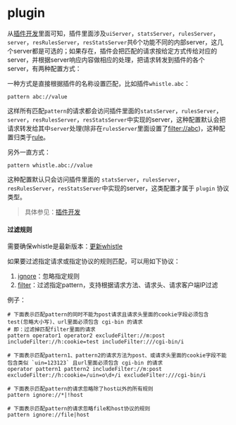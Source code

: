 # plugin
从[插件开发](../plugins.html)里面可知，插件里面涉及`uiServer`，`statsServer`，`rulesServer`，`server`，`resRulesServer`，`resStatsServer`共6个功能不同的内部server，这几个server都是可选的；如果存在，插件会把匹配的请求按给定方式传给对应的server，并根据server响应内容做相应的处理，把请求转发到插件的各个server，有两种配置方式：

一种方式是直接根据插件的名称设置匹配，比如插件`whistle.abc`：

	pattern abc://value

这样所有匹配`pattern`的请求都会访问插件里面的`statsServer`，`rulesServer`，`server`，`resRulesServer`，`resStatsServer`中实现的server，这种配置默认会把请求转发给其中`server`处理(除非在`rulesServer`里面设置了[filter://abc](filter.html))，这种配置归类于[rule](./rule/)。

另外一直方式：
```
pattern whistle.abc://value
```
这种配置默认只会访问插件里面的 `statsServer`，`rulesServer`，`resRulesServer`，`resStatsServer`中实现的server，这类配置才属于 `plugin` 协议类型。

> 具体参见：[插件开发](../plugins.html)

#### 过滤规则
需要确保whistle是最新版本：[更新whistle](../update.html)

如果要过滤指定请求或指定协议的规则匹配，可以用如下协议：

1. [ignore](./ignore.html)：忽略指定规则
2. [filter](./filter.html)：过滤指定pattern，支持根据请求方法、请求头、请求客户端IP过滤

例子：

```
# 下面表示匹配pattern的同时不能为post请求且请求头里面的cookie字段必须包含test(忽略大小写)、url里面必须包含 cgi-bin 的请求
# 即：过滤掉匹配filter里面的请求
pattern operator1 operator2 excludeFilter://m:post includeFilter://h:cookie=test includeFilter:///cgi-bin/i

# 下面表示匹配pattern1、pattern2的请求方法为post、或请求头里面的cookie字段不能包含类似 `uin=123123` 且url里面必须包含 cgi-bin 的请求
operator pattern1 pattern2 includeFilter://m:post excludeFilter://h:cookie=/uin=o\d+/i excludeFilter:///cgi-bin/i

# 下面表示匹配pattern的请求忽略除了host以外的所有规则
pattern ignore://*|!host

# 下面表示匹配pattern的请求忽略file和host协议的规则
pattern ignore://file|host
```
